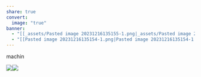 ```yaml
---
share: true
convert:
  image: "true"
banner:
  - "[[_assets/Pasted image 20231216135155-1.png|_assets/Pasted image 20231216135155-1.png]]"
  - "[[Pasted image 20231216135154-1.png|Pasted image 20231216135154-1.png]]"
---
```


machin

![](Pasted%20image%2020231216135154-1.png)![](Pasted%20image%2020231216135155-1.png)
